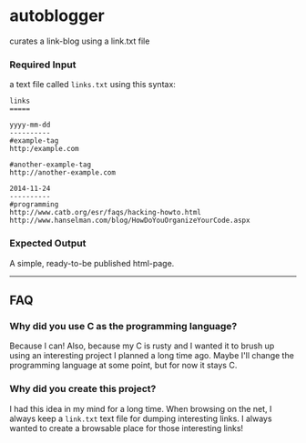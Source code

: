 autoblogger
===========

curates a link-blog using a link.txt file



### Required Input
a text file called `links.txt` using this syntax:
```
links
=====

yyyy-mm-dd
----------
#example-tag
http:/example.com

#another-example-tag
http://another-example.com

2014-11-24
----------
#programming
http://www.catb.org/esr/faqs/hacking-howto.html
http://www.hanselman.com/blog/HowDoYouOrganizeYourCode.aspx

```


### Expected Output
A simple, ready-to-be published html-page.


----

## FAQ

### Why did you use C as the programming language?
Because I can! Also, because my C is rusty and I wanted it to brush up using an interesting project I planned a long time ago. Maybe I'll change the programming language at some point, but for now it stays C.

### Why did you create this project?
I had this idea in my mind for a long time. When browsing on the net, I always keep a `link.txt` text file for dumping interesting links. I always wanted to create a browsable place for those interesting links!
